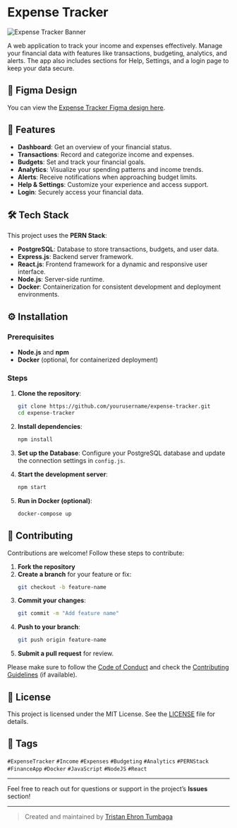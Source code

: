 # Expense Tracker

![Expense Tracker Banner](https://user-images.githubusercontent.com/placeholder.png) <!-- Add a banner image if available -->

A web application to track your income and expenses effectively. Manage your financial data with features like transactions, budgeting, analytics, and alerts. The app also includes sections for Help, Settings, and a login page to keep your data secure.

## 🔗 Figma Design
You can view the [Expense Tracker Figma design here](https://www.figma.com/community/file/1436927430922441766/expense-trancker).

## 🚀 Features
- **Dashboard**: Get an overview of your financial status.
- **Transactions**: Record and categorize income and expenses.
- **Budgets**: Set and track your financial goals.
- **Analytics**: Visualize your spending patterns and income trends.
- **Alerts**: Receive notifications when approaching budget limits.
- **Help & Settings**: Customize your experience and access support.
- **Login**: Securely access your financial data.

## 🛠️ Tech Stack
This project uses the **PERN Stack**:
- **PostgreSQL**: Database to store transactions, budgets, and user data.
- **Express.js**: Backend server framework.
- **React.js**: Frontend framework for a dynamic and responsive user interface.
- **Node.js**: Server-side runtime.
- **Docker**: Containerization for consistent development and deployment environments.

## ⚙️ Installation

### Prerequisites
- **Node.js** and **npm**
- **Docker** (optional, for containerized deployment)

### Steps
1. **Clone the repository**:
    ```bash
    git clone https://github.com/yourusername/expense-tracker.git
    cd expense-tracker
    ```

2. **Install dependencies**:
    ```bash
    npm install
    ```

3. **Set up the Database**:
   Configure your PostgreSQL database and update the connection settings in `config.js`.

4. **Start the development server**:
    ```bash
    npm start
    ```

5. **Run in Docker (optional)**:
    ```bash
    docker-compose up
    ```

## 🤝 Contributing

Contributions are welcome! Follow these steps to contribute:

1. **Fork the repository**
2. **Create a branch** for your feature or fix:
    ```bash
    git checkout -b feature-name
    ```
3. **Commit your changes**:
    ```bash
    git commit -m "Add feature name"
    ```
4. **Push to your branch**:
    ```bash
    git push origin feature-name
    ```
5. **Submit a pull request** for review.

Please make sure to follow the [Code of Conduct](CODE_OF_CONDUCT.md) and check the [Contributing Guidelines](CONTRIBUTING.md) (if available).

## 📄 License
This project is licensed under the MIT License. See the [LICENSE](LICENSE) file for details.

## 📢 Tags
`#ExpenseTracker` `#Income` `#Expenses` `#Budgeting` `#Analytics` `#PERNStack` `#FinanceApp` `#Docker` `#JavaScript` `#NodeJS` `#React`

---

Feel free to reach out for questions or support in the project’s **Issues** section!

---

> Created and maintained by [Tristan Ehron Tumbaga](https://github.com/Etan31)
